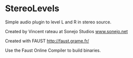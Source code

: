 # StereoLevels
Simple audio plugin to level L and R in stereo source.

Created by Vincent rateau at Sonejo Studios
www.sonejo.net

Created with FAUST
http://faust.grame.fr/

Use the Faust Online Compiler to build binaries.
